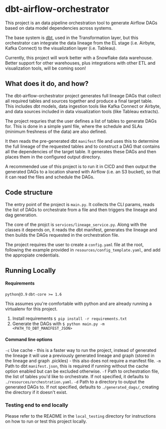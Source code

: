 # dbt-airflow-orchestrator
This project is an data pipeline orchestration tool to generate Airflow DAGs based on data model dependencies across systems.

The base system is [dbt](https://github.com/dbt-labs/dbt-core), used in the Transformation layer, but this orchestrator can integrate the data lineage from the EL stage (i.e. Airbyte, Kafka Connect) to the visualization layer (i.e. Tableau).

Currently, this project will work better with a Snowflake data warehouse. Better support for other warehouses, plus integrations with other ETL and visualization tools, will be coming soon!

## What does it do, and how?
The dbt-airflow-orchestrator project generates full lineage DAGs that collect all required tables and sources together and produce a final target table.
This includes dbt models, data ingestion tools like Kafka Connect or Airbyte, and data sources included in data visualization tools (like Tableau extracts).

The project requries that the user defines a list of tables to generate DAGs for. This is done in a simple yaml file, where the schedule and SLAs (minimum freshness of the data) are also defined.

It then reads the pre-generated dbt `manifest` file and uses this to determine the full lineage of the requested tables and to construct a DAG that contains all the dependencies of the target table. It generates these DAGs and then places them in the configured output directory.

A recommended use of this project is to run it in CICD and then output the generated DAGs to a location shared with Airflow (i.e. an S3 bucket), so that it can read the files and schedule the DAGs.

## Code structure
The entry point of the project is `main.py`. It collects the CLI params, reads the list of DAGs to orchestrate from a file and then triggers the lineage and dag generation.

The core of the projct is `services/lineage_service.py`. Along with the classes it depends on, it reads the dbt manifest, generates the lineage and then builds the DAGs requested in the orchestration file.

The project requires the user to create a `config.yaml` file at the root, following the example provided in `resources/config_template.yaml`, and add the appropiate credentials.

## Running Locally
#### Requirements
`python@3.9`
`dbt-core >= 1.6`

This assumes you're comfortable with python and are already running a virtualenv for this project.

1. Install requirements `$ pip install -r requirements.txt`
2. Generate the DAGs with `$ python main.py -m <PATH_TO_DBT_MANIFEST_JSON> `

#### Command line options
`-c` Use cache - this is a faster way to run the project, instead of generated the lineage it will use a previously generated lineage and graph (stored in the lineage and graph .pickles) - this also does not require a manifest file.
`-m` Path to dbt `manifest.json`, this is required if running without the cache option enabled but can be excluded otherwise.
`-f` Path to orchestration file, the list of tables you'd like to orchestrate. If not specified, it defaults to `./resources/orchestration.yaml`.
`-d` Path to a directory to output the generated DAGs to. If not specified, defaults to `./generated_dags/`, creating the directory if it doesn't exist.


### Testing end to end locally
Please refer to the README in the `local_testing` directory for instructions on how to run or test this project locally.